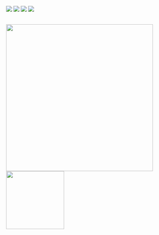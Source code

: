 




  

<a href="https://www.linkedin.com/in/deniz-memduev-4247281b5" target="_blank"><img src="https://img.icons8.com/color/48/000000/linkedin.png"/></a>
<a href="https://www.instagram.com/denizmemduev.dev" target="_blank"><img src="https://img.icons8.com/fluency/48/000000/instagram-new.png"/></a>
<a href="hhttps://twitter.com/deniz_memduev" target="_blank"><img src="https://img.icons8.com/fluency/48/000000/twitter.png"/></a>
<a href="https://denizmemduev.netlify.com" target="_blank"><img src="https://img.icons8.com/fluency/48/000000/domain.png"/></a>

<br>
<div style="width:100%" >
<img src="https://github-readme-stats.vercel.app/api?username=denizmemduev&show_icons=true&count_private=true" width="400" height="auto"/>
<img src="https://github-readme-stats.vercel.app/api/top-langs/?username=denizmemduev&&show_icons=true&&&bg_color=000000"width="auto" height="158"/>


</div>
                                                                                                                                               
                                                                                                                                               
